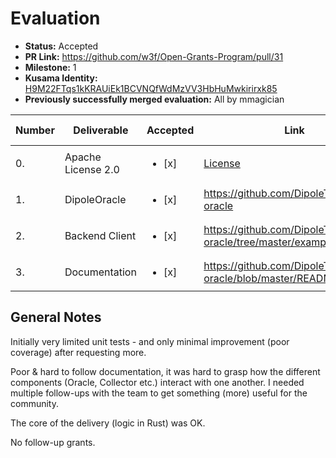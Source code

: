 # Evaluation

- **Status:** Accepted
- **PR Link:** https://github.com/w3f/Open-Grants-Program/pull/31
- **Milestone:** 1
- **Kusama Identity:** [H9M22FTqs1kKRAUiEk1BCVNQfWdMzVV3HbHuMwkirirxk85](https://polkascan.io/pre/kusama/account/H9M22FTqs1kKRAUiEk1BCVNQfWdMzVV3HbHuMwkirirxk85)
- **Previously successfully merged evaluation:** All by mmagician

| Number | Deliverable        | Accepted               | Link                                                                       | Evaluation Notes |
| ------ | ------------------ | ---------------------- | -------------------------------------------------------------------------- | ---------------- |
| 0.     | Apache License 2.0 | <ul><li>[x] </li></ul> | [License](https://github.com/DipoleTech/dipole-oracle/blob/master/LICENSE) | -                |
| 1.     | DipoleOracle       | <ul><li>[x] </li></ul> | https://github.com/DipoleTech/dipole-oracle                                |                  |
| 2.     | Backend Client     | <ul><li>[x] </li></ul> | https://github.com/DipoleTech/dipole-oracle/tree/master/examples/nodejs    | -                |
| 3.     | Documentation      | <ul><li>[x] </li></ul> | https://github.com/DipoleTech/dipole-oracle/blob/master/README.md          | -                |

## General Notes

Initially very limited unit tests - and only minimal improvement (poor coverage) after requesting more.

Poor & hard to follow documentation, it was hard to grasp how the different components (Oracle, Collector etc.) interact with one another.
I needed multiple follow-ups with the team to get something (more) useful for the community.

The core of the delivery (logic in Rust) was OK.

No follow-up grants.
